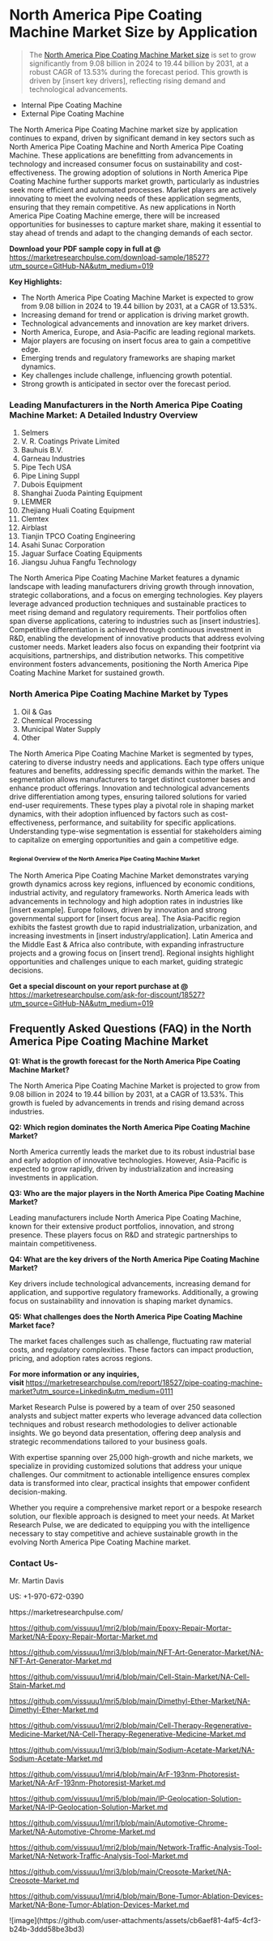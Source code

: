 <h1>North America Pipe Coating Machine Market&nbsp;Size by Application</h1><blockquote><p>The <a href="https://marketresearchpulse.com/download-sample/18527?utm_source=GitHub-NA&amp;utm_medium=019">North America Pipe Coating Machine Market size</a> is set to grow significantly from 9.08 billion in 2024 to 19.44 billion by 2031, at a robust CAGR of 13.53% during the forecast period. This growth is driven by [insert key drivers], reflecting rising demand and technological advancements.</p></blockquote><ul><li>Internal Pipe Coating Machine<li> External Pipe Coating Machine</li></ul><p>The North America Pipe Coating Machine market size by application continues to expand, driven by significant demand in key sectors such as North America Pipe Coating Machine and North America Pipe Coating Machine. These applications are benefitting from advancements in technology and increased consumer focus on sustainability and cost-effectiveness. The growing adoption of solutions in North America Pipe Coating Machine further supports market growth, particularly as industries seek more efficient and automated processes. Market players are actively innovating to meet the evolving needs of these application segments, ensuring that they remain competitive. As new applications in North America Pipe Coating Machine emerge, there will be increased opportunities for businesses to capture market share, making it essential to stay ahead of trends and adapt to the changing demands of each sector.</p><p><strong>Download your PDF sample copy in full at @ </strong><a href="https://marketresearchpulse.com/download-sample/18527?utm_source=GitHub-NA&amp;utm_medium=019">https://marketresearchpulse.com/download-sample/18527?utm_source=GitHub-NA&amp;utm_medium=019</a></p><p><strong>Key Highlights: </strong></p><ul><li>The North America Pipe Coating Machine Market is expected to grow from 9.08 billion in 2024 to 19.44 billion by 2031, at a CAGR of 13.53%.</li><li>Increasing demand for trend or application is driving market growth.</li><li>Technological advancements and innovation are key market drivers.</li><li>North America, Europe, and Asia-Pacific are leading regional markets.</li><li>Major players are focusing on insert focus area to gain a competitive edge.</li><li>Emerging trends and regulatory frameworks are shaping market dynamics.</li><li>Key challenges include challenge, influencing growth potential.</li><li>Strong growth is anticipated in sector over the forecast period.</li></ul><h3>Leading Manufacturers in the North America Pipe Coating Machine Market: A Detailed Industry Overview</h3><ol><li>Selmers</li><li>V. R. Coatings Private Limited</li><li>Bauhuis B.V.</li><li>Garneau Industries</li><li>Pipe Tech USA</li><li>Pipe Lining Suppl</li><li>Dubois Equipment</li><li>Shanghai Zuoda Painting Equipment</li><li>LEMMER</li><li>Zhejiang Huali Coating Equipment</li><li>Clemtex</li><li>Airblast</li><li>Tianjin TPCO Coating Engineering</li><li>Asahi Sunac Corporation</li><li>Jaguar Surface Coating Equipments</li><li>Jiangsu Juhua Fangfu Technology</li></ol><div class="flex max-w-full flex-col flex-grow"><div class="min-h-8 text-message flex w-full flex-col items-end gap-2 whitespace-normal break-words [.text-message+&amp;]:mt-5" dir="auto" data-message-author-role="assistant" data-message-id="fd8432e4-4910-450d-b182-61b7bfb0a01f" data-message-model-slug="gpt-4o"><div class="flex w-full flex-col gap-1 empty:hidden first:pt-[3px]"><div class="markdown prose w-full break-words dark:prose-invert light"><p>The North America Pipe Coating Machine Market features a dynamic landscape with leading manufacturers driving growth through innovation, strategic collaborations, and a focus on emerging technologies. Key players leverage advanced production techniques and sustainable practices to meet rising demand and regulatory requirements. Their portfolios often span diverse applications, catering to industries such as [insert industries]. Competitive differentiation is achieved through continuous investment in R&amp;D, enabling the development of innovative products that address evolving customer needs. Market leaders also focus on expanding their footprint via acquisitions, partnerships, and distribution networks. This competitive environment fosters advancements, positioning the North America Pipe Coating Machine Market for sustained growth.</p></div></div></div></div><h3>North America Pipe Coating Machine Market by Types</h3><ol><li>Oil & Gas<li> Chemical Processing<li> Municipal Water Supply<li> Other</li></ol><div class="flex max-w-full flex-col flex-grow"><div class="min-h-8 text-message flex w-full flex-col items-end gap-2 whitespace-normal break-words [.text-message+&amp;]:mt-5" dir="auto" data-message-author-role="assistant" data-message-id="084470be-0bb7-4664-bddf-5156b4f41249" data-message-model-slug="gpt-4o-mini"><div class="flex w-full flex-col gap-1 empty:hidden first:pt-[3px]"><div class="markdown prose w-full break-words dark:prose-invert light"><p>The North America Pipe Coating Machine Market is segmented by types, catering to diverse industry needs and applications. Each type offers unique features and benefits, addressing specific demands within the market. The segmentation allows manufacturers to target distinct customer bases and enhance product offerings. Innovation and technological advancements drive differentiation among types, ensuring tailored solutions for varied end-user requirements. These types play a pivotal role in shaping market dynamics, with their adoption influenced by factors such as cost-effectiveness, performance, and suitability for specific applications. Understanding type-wise segmentation is essential for stakeholders aiming to capitalize on emerging opportunities and gain a competitive edge.</p></div></div></div></div><h3><span style="font-size: 11px;">Regional Overview of the North America Pipe Coating Machine Market</span></h3><div class="flex max-w-full flex-col flex-grow"><div class="min-h-8 text-message flex w-full flex-col items-end gap-2 whitespace-normal break-words [.text-message+&amp;]:mt-5" dir="auto" data-message-author-role="assistant" data-message-id="e9038762-ce64-4e30-91c9-9bd413514231" data-message-model-slug="gpt-4o-mini"><div class="flex w-full flex-col gap-1 empty:hidden first:pt-[3px]"><div class="markdown prose w-full break-words dark:prose-invert light"><p>The North America Pipe Coating Machine Market demonstrates varying growth dynamics across key regions, influenced by economic conditions, industrial activity, and regulatory frameworks. North America leads with advancements in technology and high adoption rates in industries like [insert example]. Europe follows, driven by innovation and strong governmental support for [insert focus area]. The Asia-Pacific region exhibits the fastest growth due to rapid industrialization, urbanization, and increasing investments in [insert industry/application]. Latin America and the Middle East &amp; Africa also contribute, with expanding infrastructure projects and a growing focus on [insert trend]. Regional insights highlight opportunities and challenges unique to each market, guiding strategic decisions.</p></div></div></div></div><p><strong>Get a special discount on your report purchase at @ </strong><a href="https://marketresearchpulse.com/ask-for-discount/18527?utm_source=GitHub-NA&amp;utm_medium=019">https://marketresearchpulse.com/ask-for-discount/18527?utm_source=GitHub-NA&amp;utm_medium=019</a></p><h2>Frequently Asked Questions (FAQ) in the North America Pipe Coating Machine Market</h2><p><strong>Q1: What is the growth forecast for the North America Pipe Coating Machine Market?</strong></p><p>The North America Pipe Coating Machine Market is projected to grow from 9.08 billion in 2024 to 19.44 billion by 2031, at a CAGR of 13.53%. This growth is fueled by advancements in trends and rising demand across industries.</p><p><strong>Q2: Which region dominates the North America Pipe Coating Machine Market?</strong></p><p>North America currently leads the market due to its robust industrial base and early adoption of innovative technologies. However, Asia-Pacific is expected to grow rapidly, driven by industrialization and increasing investments in application.</p><p><strong>Q3: Who are the major players in the North America Pipe Coating Machine Market?</strong></p><p>Leading manufacturers include North America Pipe Coating Machine, known for their extensive product portfolios, innovation, and strong presence. These players focus on R&amp;D and strategic partnerships to maintain competitiveness.</p><p><strong>Q4: What are the key drivers of the North America Pipe Coating Machine Market?</strong></p><p>Key drivers include technological advancements, increasing demand for application, and supportive regulatory frameworks. Additionally, a growing focus on sustainability and innovation is shaping market dynamics.</p><p><strong>Q5: What challenges does the North America Pipe Coating Machine Market face?</strong></p><p>The market faces challenges such as challenge, fluctuating raw material costs, and regulatory complexities. These factors can impact production, pricing, and adoption rates across regions.</p><p><strong>For more information or any inquiries, visit&nbsp;</strong><a href="https://marketresearchpulse.com/report/18527/pipe-coating-machine-market?utm_source=Linkedin&utm_medium=0111">https://marketresearchpulse.com/report/18527/pipe-coating-machine-market?utm_source=Linkedin&utm_medium=0111</a></p><p>Market Research Pulse is powered by a team of over 250 seasoned analysts and subject matter experts who leverage advanced data collection techniques and robust research methodologies to deliver actionable insights. We go beyond data presentation, offering deep analysis and strategic recommendations tailored to your business goals.</p><p>With expertise spanning over 25,000 high-growth and niche markets, we specialize in providing customized solutions that address your unique challenges. Our commitment to actionable intelligence ensures complex data is transformed into clear, practical insights that empower confident decision-making.</p><p>Whether you require a comprehensive market report or a bespoke research solution, our flexible approach is designed to meet your needs. At Market Research Pulse, we are dedicated to equipping you with the intelligence necessary to stay competitive and achieve sustainable growth in the evolving North America Pipe Coating Machine market.</p><h3><strong>Contact Us-</strong></h3><p>Mr. Martin Davis</p><p>US: +1-970-672-0390</p><p>https://marketresearchpulse.com/</p><p><a href="https://github.com/vissuuu1/mri2/blob/main/Epoxy-Repair-Mortar-Market/NA-Epoxy-Repair-Mortar-Market.md">https://github.com/vissuuu1/mri2/blob/main/Epoxy-Repair-Mortar-Market/NA-Epoxy-Repair-Mortar-Market.md</a></p><p><a href="https://github.com/vissuuu1/mri3/blob/main/NFT-Art-Generator-Market/NA-NFT-Art-Generator-Market.md">https://github.com/vissuuu1/mri3/blob/main/NFT-Art-Generator-Market/NA-NFT-Art-Generator-Market.md</a></p><p><a href="https://github.com/vissuuu1/mri4/blob/main/Cell-Stain-Market/NA-Cell-Stain-Market.md">https://github.com/vissuuu1/mri4/blob/main/Cell-Stain-Market/NA-Cell-Stain-Market.md</a></p><p><a href="https://github.com/vissuuu1/mri5/blob/main/Dimethyl-Ether-Market/NA-Dimethyl-Ether-Market.md">https://github.com/vissuuu1/mri5/blob/main/Dimethyl-Ether-Market/NA-Dimethyl-Ether-Market.md</a></p><p><a href="https://github.com/vissuuu1/mri2/blob/main/Cell-Therapy-Regenerative-Medicine-Market/NA-Cell-Therapy-Regenerative-Medicine-Market.md">https://github.com/vissuuu1/mri2/blob/main/Cell-Therapy-Regenerative-Medicine-Market/NA-Cell-Therapy-Regenerative-Medicine-Market.md</a></p><p><a href="https://github.com/vissuuu1/mri3/blob/main/Sodium-Acetate-Market/NA-Sodium-Acetate-Market.md">https://github.com/vissuuu1/mri3/blob/main/Sodium-Acetate-Market/NA-Sodium-Acetate-Market.md</a></p><p><a href="https://github.com/vissuuu1/mri4/blob/main/ArF-193nm-Photoresist-Market/NA-ArF-193nm-Photoresist-Market.md">https://github.com/vissuuu1/mri4/blob/main/ArF-193nm-Photoresist-Market/NA-ArF-193nm-Photoresist-Market.md</a></p><p><a href="https://github.com/vissuuu1/mri5/blob/main/IP-Geolocation-Solution-Market/NA-IP-Geolocation-Solution-Market.md">https://github.com/vissuuu1/mri5/blob/main/IP-Geolocation-Solution-Market/NA-IP-Geolocation-Solution-Market.md</a></p><p><a href="https://github.com/vissuuu1/mri1/blob/main/Automotive-Chrome-Market/NA-Automotive-Chrome-Market.md">https://github.com/vissuuu1/mri1/blob/main/Automotive-Chrome-Market/NA-Automotive-Chrome-Market.md</a></p><p><a href="https://github.com/vissuuu1/mri2/blob/main/Network-Traffic-Analysis-Tool-Market/NA-Network-Traffic-Analysis-Tool-Market.md">https://github.com/vissuuu1/mri2/blob/main/Network-Traffic-Analysis-Tool-Market/NA-Network-Traffic-Analysis-Tool-Market.md</a></p><p><a href="https://github.com/vissuuu1/mri3/blob/main/Creosote-Market/NA-Creosote-Market.md">https://github.com/vissuuu1/mri3/blob/main/Creosote-Market/NA-Creosote-Market.md</a></p><p><a href="https://github.com/vissuuu1/mri4/blob/main/Bone-Tumor-Ablation-Devices-Market/NA-Bone-Tumor-Ablation-Devices-Market.md">https://github.com/vissuuu1/mri4/blob/main/Bone-Tumor-Ablation-Devices-Market/NA-Bone-Tumor-Ablation-Devices-Market.md</a></p>
![image](https://github.com/user-attachments/assets/cb6aef81-4af5-4cf3-b24b-3ddd58be3bd3)
